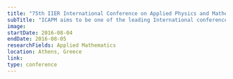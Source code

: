 ```yaml
---
title: "75th IIER International Conference on Applied Physics and Mathematics (ICAPM)"
subTitle: "ICAPM aims to be one of the leading International conferences for presenting novel and fundamental advances in the fields of Applied Physics and Mathematics. It also serves to foster communication among researchers and practitioners working in a wide variety of scientific areas with a common interest in improving Applied Physics and Mathematics related techniques."
image:
startDate: 2016-08-04
endDate: 2016-08-05
researchFields: Applied Mathematics
location: Athens, Greece
link: 
type: conference
---
```

